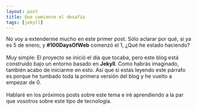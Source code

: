 ```yaml
---
layout: post
title: Que comience el desafío
tags: [jekyll]
---
```


<p>No voy a extenderme mucho en este primer post. Sólo aclarar por qué, si ya es 5 de enero, y <b>#100DaysOfWeb</b> comenzó el 1, ¿Qué he estado haciendo?<br><br>
Muy simple: El proyecto se inició el día que tocaba, pero este blog está construido bajo un entorno basado en <b>Jekyll</b>. Como habrás imaginado, también acabo de iniciarme en esto. Así que si estás leyendo este párrafo es porque he tumbado toda la primera versión del blog y he vuelto a empezar de 0.<br><br>
Hablaré en los próximos posts sobre este tema e iré aprendiendo a la par que vosotros sobre este tipo de tecnología.<br><br>
</p>
